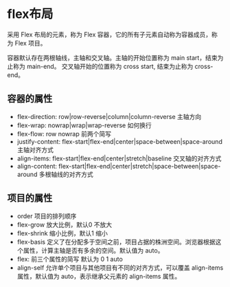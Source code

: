 
# flex布局
采用 Flex 布局的元素，称为 Flex 容器，它的所有子元素自动称为容器成员，称为 Flex 项目。

容器默认存在两根轴线，主轴和交叉轴。主轴的开始位置称为 main start，结束为止称为 main-end。 交叉轴开始的位置称为 cross start, 结束为止称为 cross-end。

## 容器的属性
- flex-direction: row|row-reverse|column|column-reverse 主轴方向 
- flex-wrap: nowrap|wrap|wrap-reverse 如何换行
- flex-flow: row nowrap 前两个简写
- justify-content: flex-start|flex-end|center|space-between|space-around 主轴对齐方式
- align-items: flex-start|flex-end|center|stretch|baseline 交叉轴的对齐方式
- align-content: flex-start|flex-end|center|stretch|space-between|space-around 多根轴线的对齐方式

## 项目的属性
- order 项目的排列顺序
- flex-grow 放大比例，默认0 不放大
- flex-shrink 缩小比例，默认1 缩小 
- flex-basis 定义了在分配多于空间之前，项目占据的株洲空间。浏览器根据这个属性，计算主轴是否有多余的空间。默认值为 auto。
- flex: 前三个属性的简写 默认为 0 1 auto 
- align-self 允许单个项目与其他项目有不同的对齐方式，可以覆盖 align-items 属性，默认值为 auto，表示继承父元素的 align-items 属性。